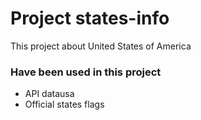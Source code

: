 # Project states-info

This project about United States of America

### Have been used in this project

* API datausa
* Official states flags
